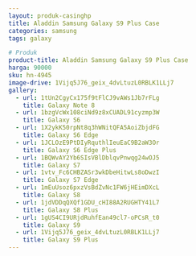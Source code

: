 ```yaml
---
layout: produk-casinghp
title: Aladdin Samsung Galaxy S9 Plus Case
categories: samsung
tags: galaxy

# Produk
product-title: Aladdin Samsung Galaxy S9 Plus Case
harga: 90000
sku: hn-4945
image-drive: 1Vijq5J76_geix_4dvLtuzL0RBLK1LLj7
gallery:
  - url: 1tUn2CgyCx175f9tFlCJ9vAWs1Jb7rFLg
    title: Galaxy Note 8
  - url: 1bzgVcWx108ciNd9z8xCUADL91cyzmp3W
    title: Galaxy S6
  - url: 1X2ykK50rpNt8q3hWNitQFA5AoiZbjdFG
    title: Galaxy S6 Edge
  - url: 1JCLOzE9PtDIyRquthlIeuEaC9B2aW3Or
    title: Galaxy S6 Edge Plus
  - url: 1BQWvAY2Yb6SIsVBlDblqvPnwqg24wOJ5
    title: Galaxy S7
  - url: 1vtv_Fc6CHBZASr3wkDbeHitwLs8oDwzI
    title: Galaxy S7 Edge
  - url: 1mEuUsoz6pxzVsBdZvNc1FW6jHEimDXcL
    title: Galaxy S8
  - url: 1jdVDDqQXQf1GDU_cHI88A2RUGHTY41L7
    title: Galaxy S8 Plus
  - url: 1gUS4CI9URjdRuhfEan49cl7-oPCsR_t0
    title: Galaxy S9
  - url: 1Vijq5J76_geix_4dvLtuzL0RBLK1LLj7
    title: Galaxy S9 Plus
---
```

